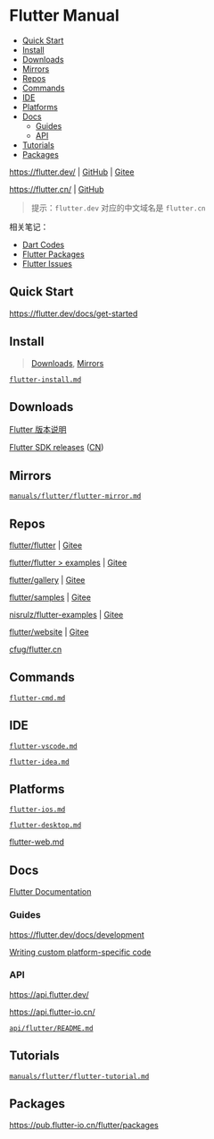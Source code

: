 <!-- omit in toc -->
# Flutter Manual

- [Quick Start](#quick-start)
- [Install](#install)
- [Downloads](#downloads)
- [Mirrors](#mirrors)
- [Repos](#repos)
- [Commands](#commands)
- [IDE](#ide)
- [Platforms](#platforms)
- [Docs](#docs)
  - [Guides](#guides)
  - [API](#api)
- [Tutorials](#tutorials)
- [Packages](#packages)

<https://flutter.dev/> | [GitHub](https://github.com/flutter/website) | [Gitee](https://gitee.com/mrhuangyuhui/flutter-website)

<https://flutter.cn/> | [GitHub](https://github.com/cfug/flutter.cn)

> 提示：`flutter.dev` 对应的中文域名是 `flutter.cn`

相关笔记：

- [Dart Codes](https://gitee.com/mrhuangyuhui/dart-codes)
- [Flutter Packages](packages/README.md)
- [Flutter Issues](/issues/flutter/README.md)

## Quick Start

<https://flutter.dev/docs/get-started>

<!-- #flutter-install -->
## Install

> [Downloads](#downloads), [Mirrors](#mirrors)

[`flutter-install.md`](flutter-install.md)

<!-- #flutter-download -->
## Downloads

[Flutter 版本说明](https://github.com/flutter/flutter/wiki/Flutter-build-release-channels)

[Flutter SDK releases](https://flutter.dev/docs/development/tools/sdk/releases) ([CN](https://flutter.cn/docs/development/tools/sdk/releases))

<!-- #flutter-mirror -->
## Mirrors

[`manuals/flutter/flutter-mirror.md`](/manuals/flutter/flutter-mirror.md)

<!-- #flutter-repo -->
## Repos

[flutter/flutter](https://github.com/flutter/flutter) | [Gitee](https://gitee.com/mrhuangyuhui/flutter)

[flutter/flutter > examples](https://github.com/flutter/flutter/tree/master/examples) | [Gitee](https://gitee.com/mrhuangyuhui/flutter/tree/master/examples)

[flutter/gallery](https://github.com/flutter/gallery) | [Gitee](https://gitee.com/mrhuangyuhui/flutter-gallery)

[flutter/samples](https://github.com/flutter/samples) | [Gitee](https://gitee.com/mrhuangyuhui/flutter-samples)

[nisrulz/flutter-examples](https://github.com/nisrulz/flutter-examples) | [Gitee](https://gitee.com/mrhuangyuhui/flutter-examples)

[flutter/website](https://github.com/flutter/website) | [Gitee](https://gitee.com/mrhuangyuhui/flutter-website)

[cfug/flutter.cn](https://github.com/cfug/flutter.cn)

<!-- #flutter-cmd -->
## Commands

[`flutter-cmd.md`](flutter-cmd.md)

<!-- #flutter-ide -->
## IDE

[`flutter-vscode.md`](flutter-vscode.md)

[`flutter-idea.md`](flutter-idea.md)

## Platforms

[`flutter-ios.md`](flutter-ios.md)

[`flutter-desktop.md`](flutter-desktop.md)

[flutter-web.md](flutter-web.md)

## Docs

[Flutter Documentation](https://flutter.dev/docs)

<!-- #flutter-guide -->
### Guides

<https://flutter.dev/docs/development>

[Writing custom platform-specific code](https://flutter.dev/docs/development/platform-integration/platform-channels)

<!-- #flutter-api -->
### API

<https://api.flutter.dev/>

<https://api.flutter-io.cn/>

[`api/flutter/README.md`](/api/flutter/README.md)

<!-- #flutter-tutorial -->
## Tutorials

[`manuals/flutter/flutter-tutorial.md`](/manuals/flutter/flutter-tutorial.md)

## Packages

<https://pub.flutter-io.cn/flutter/packages>
